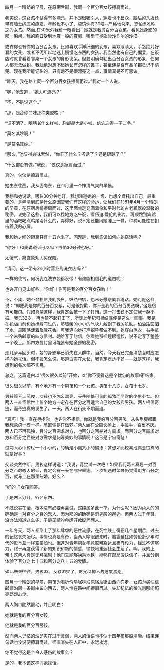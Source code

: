 四月一个晴朗的早晨，在原宿后街，我同一个百分百女孩擦肩而过。

老实说，这女孩不见得有多漂亮，并不是很吸引人，穿着也不出众，脑后的头发还带有睡觉挤压的痕迹，年龄也不小了，应该快有30吧--严格地说来，恐怕很难称之为女孩。然而,在50米外我便一眼看出：她就是我的百分百女孩。看见她身影的那一瞬间，我的胸口受到地震一般的震颤，嘴里干得象沙沙作响的沙漠。

或许你也有你的百分百女孩。比如喜欢手脚纤细的女孩，喜欢眼睛大，手指绝对好看的女孩，或者不明所以地迷上慢慢吃东西的女孩。我当然也有自己的偏爱，在饭店时就曾看着邻桌一个女孩的鼻形发呆。但要明确勾勒出百分百女孩的形象，任何人都无法做到。我就绝对想不起她长有怎样的鼻子，甚至连是否有鼻子都已记不清楚。现在我所能记住的，只有她不是很漂亮这一点，事情真是不可思议。

“昨天，我在路上同一个百分百女孩擦肩而过。”我对一个人说。

“喔，”他应道，“她人可漂亮？”

“不，不是说这个。”

“那，是合你口味那种类型喽？”

“记不清了。眼睛长什么样啦，胸部是大是小啦，统统忘得一干二净。”

“莫名其妙啊！”

“是莫名其妙。”

“那么，”他显得兴味索然，“你干了什么？搭话了？还是跟踪了？”

“什么都没有做。”我说，“仅仅是擦肩而过。”

真的，仅仅是擦肩而过。

她由东往西，我从西向东，在四月里一个神清气爽的早晨。

我想和她说话，哪怕30分钟也好。我想知道她的一切，也想全盘托出自己。最重要的，是弄清到底是什么原因使我们有这样的命运，让我们在1981年4月一个晴朗的早晨，在原宿后街擦肩而过，这里面肯定充满着像和平时代的古老机器般温馨的秘密。说完了这些，我们可以找地方吃午饭，看伍迪.爱伦的影片，再顺路到宾馆里的酒吧喝点鸡尾酒什么的。弄得好，说不定还能同她睡上一觉。种种可能性在扣击着我的心扉。

我和她之间的距离只有十五六米了。问题是，我到底该如何向她搭话呢？

“你好！和我说说话可以吗？哪怕30分钟也好。”

太傻气，简直象劝人买保险。

“请问，这一带有24小时营业的洗衣店吗？”

一样的傻气，何况我连洗衣袋都没带！有谁能相信我的道白呢？

也许开门见山好些。“你好！你可是我的百分百女孩哟！”

不，不成，她不会相信我的表白。纵然相信，也未必愿意同我说话。她可能这样说：“即便我是你的百分百女孩，可是很抱歉，你不是我的百分百男孩呀。”这是很有可能的。假如真是这样，我肯定会被一下子打懵。这一打击说不定使我一蹶不振。我已32岁，再也禁不起打击了，所谓上年纪归根结底便是这么一回事。我是在花店门前和她擦肩而过的，那暖暖的小小的气块儿触到了我的肌肤。柏油路面洒了水，周围荡漾着玫瑰花香。可我连向她打声招呼都做不到。她穿白毛衣，右手拿一个未贴邮票的四方信封。她给写了封信，你看她那样睡眼惺忪，说不定写了整整一个晚上。那四方信封里可能装有她全部的秘密。

走几步再回头时，她的身影早已消失在人群中。当然，今天我已完全清楚当时应怎样向她搭话。但不管怎么说，那道白实在太长，我肯定表达不好――就是这样，我想到的每次都不实用。

总之，这篇道白以“很久很久以前”开始，以“你不觉得这是个忧伤的故事吗”结束。

很久很久以前，有个地方有一个男孩和一个女孩。男孩十八岁，女孩十七岁。

男孩算不上英俊，女孩也不怎么漂亮，无非随处可见的孤独而平常的少男少女。但两人一直坚信世上某个地方一定存在百分之百适合自己的女孩和男孩。两人相信奇迹，而奇迹真的发生了。一天，两人在街头不期而遇。

“真巧！我一直在寻找你。也许你不相信，你就是我的百分百男孩。从头到脚都跟我想象的一模一样。简直像是在做梦。”两人坐在公园长椅上，手拉手，百谈不厌。两人已不再孤独，百分之百需求对方，也百分之百被对方需求。而百分之百需求对方和百分之百被对方需求是何等美妙的事情啊！这已是宇宙奇迹！

但两人心中掠过一个小小的，的确是小而又小的疑虑：梦想如此轻易成真是否真的就是好事？

交谈突然中断，男孩这样说道：“我说，再尝试一次吧！如果我们两人真是一对百分之百的恋人的话，肯定会有一天在哪里重逢。下次相遇时如果仍觉得对方百分之百，就马上在那里结婚，好么？

“好的。” 女孩回答。

于是两人分开，各奔东西。

不过说实在话，根本没有必要再尝试，这纯属多此一举。为什么呢？因为两人的的确确是一对百分之百的恋人，因为那的的确确是奇迹般的邂逅。但两人过于年轻，没办法知道这么多。于是无情的命运开始捉弄两人。

一年冬天，两人都染上了那年肆虐的恶性流感，在死亡线上徘徊几个星期后，过去的记忆丧失殆尽。事情也真是离奇，当两人睁眼醒来时，脑袋里犹如劳伦斯少年时代的贮币盒一样空空如也。但这对青年男女毕竟聪明豁达且极有毅力，经过不懈努力，终于再度获得了新的知识和新的情感，愉快地重返社会生活了。啊，我的上帝！这两人真是无可挑剔！他们又能够换乘地铁，能够在邮局寄快信了。并且分别体验了百分之七十五和百分之八十五的爱情。

如此来来往往，男孩32，女孩31岁了。时光以惊人的速度流逝。

四月一个晴朗的早晨，男孩为喝折价早咖啡沿原宿后街由西向东走，女孩为买快信邮票沿同一条街由东向西去，两人恰在路中间擦肩而过。失却记忆的微光刹那间照亮两颗心灵。

两人胸口陡然颤动，并且明白：

她就是我的百分百女孩。

他就是我的百分百男孩。

然而两人记忆的烛光实在过于微弱，两人的话语也不似十四年前那般清晰。结果连句话也没说便擦肩而过，径直消失在人群中，永远永远。

你不觉得这是个令人感伤的故事么？

是的，我本该这样向她搭话。
